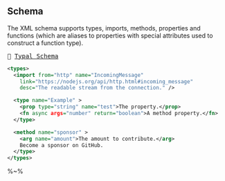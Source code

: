 ## Schema

The XML schema supports types, imports, methods, properties and functions (which are aliases to properties with special attributes used to construct a function type).

<kbd>📝 [Typal Schema](../../wiki/Schema)</kbd>

```xml
<types>
  <import from="http" name="IncomingMessage"
    link="https://nodejs.org/api/http.html#incoming_message"
    desc="The readable stream from the connection." />

  <type name="Example" >
    <prop type="string" name="test">The property.</prop>
    <fn async args="number" return="boolean">A method property.</fn>
  </type>

  <method name="sponsor" >
    <arg name="amount">The amount to contribute.</arg>
    Become a sponsor on GitHub.
  </type>
</types>
```

%~%
